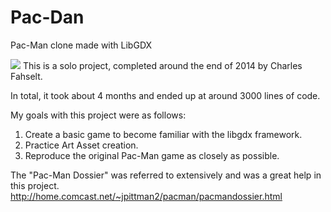 # Pac-Dan
Pac-Man clone made with LibGDX

![](https://dl.dropboxusercontent.com/u/24222531/IMAGES/PacDan/pacmanPoster.png)
This is a solo project, completed around the end of 2014 by Charles Fahselt.

In total, it took about 4 months and ended up at around 3000 lines of code.

My goals with this project were as follows:  

1. Create a basic game to become familiar with the libgdx framework. 
2. Practice Art Asset creation. 
3. Reproduce the original Pac-Man game as closely as possible.

The "Pac-Man Dossier" was referred to extensively and was a great help in this project. http://home.comcast.net/~jpittman2/pacman/pacmandossier.html
